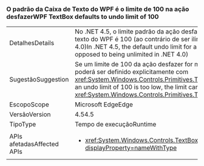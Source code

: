### <a name="wpf-textbox-defaults-to-undo-limit-of-100"></a><span data-ttu-id="3c60f-101">O padrão da Caixa de Texto do WPF é o limite de 100 na ação desfazer</span><span class="sxs-lookup"><span data-stu-id="3c60f-101">WPF TextBox defaults to undo limit of 100</span></span>

|   |   |
|---|---|
|<span data-ttu-id="3c60f-102">Detalhes</span><span class="sxs-lookup"><span data-stu-id="3c60f-102">Details</span></span>|<span data-ttu-id="3c60f-103">No .NET 4.5, o limite padrão da ação desfazer para uma caixa de texto do WPF é 100 (ao contrário de ser ilimitado como no .NET 4.0)</span><span class="sxs-lookup"><span data-stu-id="3c60f-103">In .NET 4.5, the default undo limit for a WPF textbox is 100 (as opposed to being unlimited in .NET 4.0)</span></span>|
|<span data-ttu-id="3c60f-104">Sugestão</span><span class="sxs-lookup"><span data-stu-id="3c60f-104">Suggestion</span></span>|<span data-ttu-id="3c60f-105">Se um limite de 100 da ação desfazer for muito baixo, o limite poderá ser definido explicitamente com <xref:System.Windows.Controls.Primitives.TextBoxBase.UndoLimit>.</span><span class="sxs-lookup"><span data-stu-id="3c60f-105">If an undo limit of 100 is too low, the limit can be set explicitly with <xref:System.Windows.Controls.Primitives.TextBoxBase.UndoLimit></span></span>|
|<span data-ttu-id="3c60f-106">Escopo</span><span class="sxs-lookup"><span data-stu-id="3c60f-106">Scope</span></span>|<span data-ttu-id="3c60f-107">Microsoft Edge</span><span class="sxs-lookup"><span data-stu-id="3c60f-107">Edge</span></span>|
|<span data-ttu-id="3c60f-108">Versão</span><span class="sxs-lookup"><span data-stu-id="3c60f-108">Version</span></span>|<span data-ttu-id="3c60f-109">4.5</span><span class="sxs-lookup"><span data-stu-id="3c60f-109">4.5</span></span>|
|<span data-ttu-id="3c60f-110">Tipo</span><span class="sxs-lookup"><span data-stu-id="3c60f-110">Type</span></span>|<span data-ttu-id="3c60f-111">Tempo de execução</span><span class="sxs-lookup"><span data-stu-id="3c60f-111">Runtime</span></span>|
|<span data-ttu-id="3c60f-112">APIs afetadas</span><span class="sxs-lookup"><span data-stu-id="3c60f-112">Affected APIs</span></span>|<ul><li><xref:System.Windows.Controls.TextBox?displayProperty=nameWithType></li></ul>|

